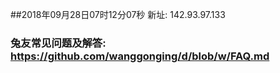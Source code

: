 ##2018年09月28日07时12分07秒 新址: 142.93.97.133
### 兔友常见问题及解答: https://github.com/wanggonging/d/blob/w/FAQ.md
